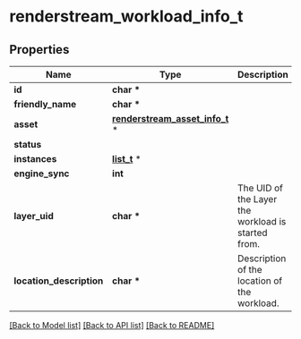 # renderstream_workload_info_t

## Properties
Name | Type | Description | Notes
------------ | ------------- | ------------- | -------------
**id** | **char \*** |  | [optional] 
**friendly_name** | **char \*** |  | [optional] 
**asset** | [**renderstream_asset_info_t**](renderstream_asset_info.md) \* |  | [optional] 
**status** |  |  | [optional] 
**instances** | [**list_t**](renderstream_workload_instance_info.md) \* |  | [optional] 
**engine_sync** | **int** |  | [optional] 
**layer_uid** | **char \*** | The UID of the Layer the workload is started from. | [optional] 
**location_description** | **char \*** | Description of the location of the workload. | [optional] 

[[Back to Model list]](../README.md#documentation-for-models) [[Back to API list]](../README.md#documentation-for-api-endpoints) [[Back to README]](../README.md)


